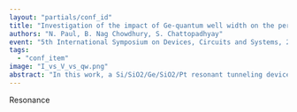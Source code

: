 ```yaml
---
layout: "partials/conf_id"
title: "Investigation of the impact of Ge-quantum well width on the performance of a Pt/p-Si/SiO2/Ge/SiO2/Pt resonant tunneling device using NEGF formalism"
authors: "N. Paul, B. Nag Chowdhury, S. Chattopadhyay"
event: "5th International Symposium on Devices, Circuits and Systems, 2022"
tags:
  - "conf_item"
image: "I_vs_V_vs_qw.png"
abstract: "In this work, a Si/SiO2/Ge/SiO2/Pt resonant tunneling device (RTD) with an asymmetric double barrier has been modeled by adopting NEGF formalism. The impact of Ge-quantum well widths below, equal and above its ex-citonic Bohr radius (EBR ~25 nm) on resonant tunneling current is investigated at room temperature. The tunneling current peaks are observed to appear for decreasing the well width to equal or less than the EBR of Ge. Such peak values increase with downscaling of the well width up to a certain value and then it decreases with further miniaturization. The maximum peak current is obtained to be ~13 mA/cm^2 for Ge-well width of 17 nm. The corresponding maximum peak-to-valley current ratio (PVCR) is estimated to be ~18 at room temperature, which is larger in order than the conventional RTDs. Therefore, the current work may provide the route for fabrication of Si/Ge based high performance resonant tunneling devices operational at room temperature."
---
```

Resonance